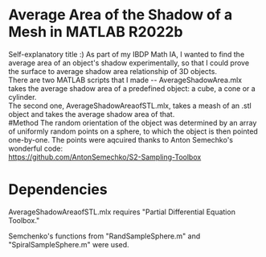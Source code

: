 # Average Area of the Shadow of a Mesh in MATLAB R2022b
Self-explanatory title :) 
As part of my IBDP Math IA, I wanted to find the average area of an object's shadow experimentally, so that I could prove the surface to average shadow area relationship of 3D objects.  
There are two MATLAB scripts that I made -- AverageShadowArea.mlx takes the average shadow area of a predefined object: a cube, a cone or a cylinder.  
The second one, AverageShadowAreaofSTL.mlx, takes a meash of an .stl object and takes the average shadow area of that.  
#Method
The random orientation of the object was determined by an array of uniformly random points on a sphere, to which the object is then pointed one-by-one.
The points were aqcuired thanks to Anton Semechko's wonderful code:  
https://github.com/AntonSemechko/S2-Sampling-Toolbox 

# Dependencies 
AverageShadowAreaofSTL.mlx requires "Partial Differential Equation Toolbox."

Semchenko's functions from "RandSampleSphere.m" and "SpiralSampleSphere.m" were used.
